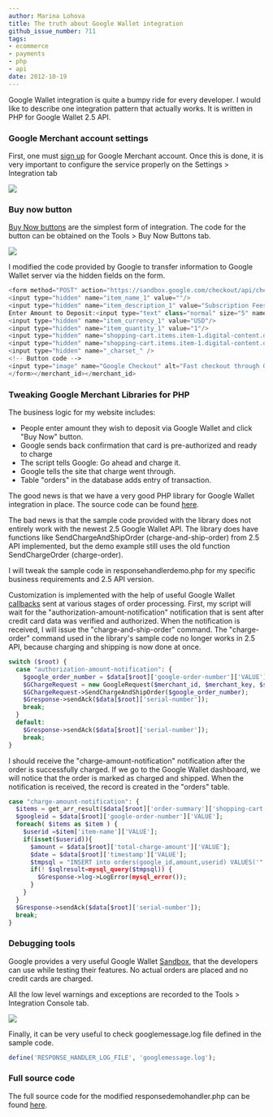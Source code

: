 ```yaml
---
author: Marina Lohova
title: The truth about Google Wallet integration
github_issue_number: 711
tags:
- ecommerce
- payments
- php
- api
date: 2012-10-19
---
```


Google Wallet integration is quite a bumpy ride for every developer. I would like to describe one integration pattern that actually works. It is written in PHP for Google Wallet 2.5 API.

### Google Merchant account settings

First, one must [sign up](https://developers.google.com/checkout/developer/Google_Checkout_Buy_Now_Button_How_To#signup) for Google Merchant account. Once this is done, it is very important to configure the service properly on the Settings > Integration tab

<a href="/blog/2012/10/the-truth-about-google-wallet/image-0.png" imageanchor="1"><img border="0" src="/blog/2012/10/the-truth-about-google-wallet/image-0.png"/></a>

### Buy now button

[Buy Now buttons](https://developers.google.com/checkout/developer/Google_Checkout_Buy_Now_Button_How_To) are the simplest form of integration. The code for the button can be obtained on the Tools > Buy Now Buttons tab.

<img border="0" src="/blog/2012/10/the-truth-about-google-wallet/image-1.jpeg"/>

I modified the code provided by Google to transfer information to Google Wallet server via the hidden fields on the form.

```php
<form method="POST" action="https://sandbox.google.com/checkout/api/checkout/v2/checkoutForm/Merchant/<merchant_id>" accept-charset="utf-8">
<input type="hidden" name="item_name_1" value=""/>
<input type="hidden" name="item_description_1" value="Subscription Fees"/>
Enter Amount to Deposit:<input type="text" class="normal" size="5" name="item_price_1" value=""/>
<input type="hidden" name="item_currency_1" value="USD"/>
<input type="hidden" name="item_quantity_1" value="1"/>
<input type="hidden" name="shopping-cart.items.item-1.digital-content.display-disposition" value="OPTIMISTIC"/>
<input type="hidden" name="shopping-cart.items.item-1.digital-content.description" value="It may take up to 24 hours to process your deposit. Check your account balance and notify the Commissioner if it's not updated within 24 hours."/>
<input type="hidden" name="_charset_" />
<!-- Button code -->
<input type="image" name="Google Checkout" alt="Fast checkout through Google" src="http://sandbox.google.com/checkout/buttons/checkout.gif?merchant_id=<merchant_id>&w=180&h=46&style=white&variant=text&loc=en_US" height="46" width="180" />>
</form></merchant_id></merchant_id>
```

### Tweaking Google Merchant Libraries for PHP

The business logic for my website includes:

- People enter amount they wish to deposit via Google Wallet and click "Buy Now" button.
- Google sends back confirmation that card is pre-authorized and ready to charge
- The script tells Google: Go ahead and charge it.
- Google tells the site that charge went through.
- Table "orders" in the database adds entry of transaction.

The good news is that we have a very good PHP library for Google Wallet integration in place. The source code can be found [here](http://code.google.com/p/google-checkout-php-sample-code/source/browse/trunk/).

The bad news is that the sample code provided with the library does not entirely work with the newest 2.5 Google Wallet API. The library does have functions like SendChargeAndShipOrder (charge-and-ship-order) from 2.5 API implemented, but the demo example still uses the old function SendChargeOrder (charge-order).

I will tweak the sample code in responsehandlerdemo.php for my specific business requirements and 2.5 API version.

Customization is implemented with the help of useful Google Wallet [callbacks](https://developers.google.com/checkout/developer/Google_Checkout_Custom_Processing_How_To) sent at various stages of order processing. First, my script will wait for the "authorization-amount-notification" notification that is sent after credit card data was verified and authorized. When the notification is received, I will issue the "charge-and-ship-order" command. The "charge-order" command used in the library's sample code no longer works in 2.5 API, because charging and shipping is now done at once.

```php
switch ($root) {
  case "authorization-amount-notification": {
    $google_order_number = $data[$root]['google-order-number']['VALUE'];
    $GChargeRequest = new GoogleRequest($merchant_id, $merchant_key, $server_type);
    $GChargeRequest->SendChargeAndShipOrder($google_order_number);
    $Gresponse->sendAck($data[$root]['serial-number']);
    break;
  }
  default:
    $Gresponse->sendAck($data[$root]['serial-number']);
    break;
}
```

I should receive the "charge-amount-notification" notification after the order is successfully charged. If we go to the Google Wallet dashboard, we will notice that the order is marked as charged and shipped. When the notification is received, the record is created in the "orders" table.

```php
case "charge-amount-notification": {
  $items = get_arr_result($data[$root]['order-summary']['shopping-cart']['items']['item']);
  $googleid = $data[$root]['google-order-number']['VALUE'];
  foreach( $items as $item ) {
    $userid =$item['item-name']['VALUE'];
    if(isset($userid)){
      $amount = $data[$root]['total-charge-amount']['VALUE'];
      $date = $data[$root]['timestamp']['VALUE'];
      $tmpsql = "INSERT into orders(google_id,amount,userid) VALUES('". $googleid."','".$amount."','".$userid."')";
      if(! $sqlresult=mysql_query($tmpsql)) {
        $Gresponse->log->LogError(mysql_error());
      }
    }
  }
  $Gresponse->sendAck($data[$root]['serial-number']);
  break;
}
```

### Debugging tools

Google provides a very useful Google Wallet [Sandbox](http://support.google.com/checkout/sell/bin/answer.py?hl=en&answer=134469), that the developers can use while testing their features. No actual orders are placed and no credit cards are charged.

All the low level warnings and exceptions are recorded to the Tools > Integration Console tab.

<img border="0" src="/blog/2012/10/the-truth-about-google-wallet/image-2.jpeg"/>

Finally, it can be very useful to check googlemessage.log file defined in the sample code.

```php
define('RESPONSE_HANDLER_LOG_FILE', 'googlemessage.log');
```

### Full source code

The full source code for the modified responsedemohandler.php can be found [here](https://gist.github.com/eb63b05ab465c672c6ae).
